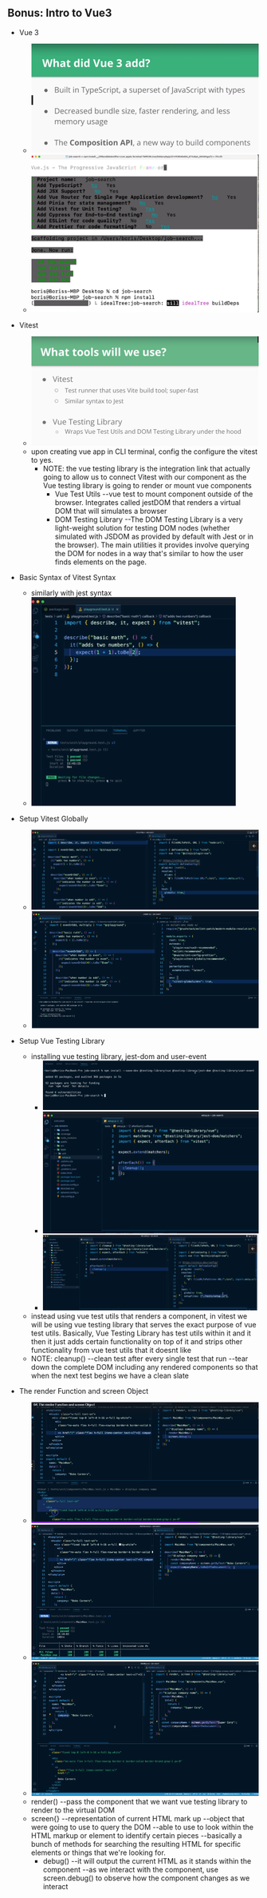 ## Bonus: Intro to Vue3

- Vue 3

  - ![](./images/Vue3.png)
  - ![](./images/initVue3.png)

- Vitest
  - ![](./images/Vitest.png)
  - upon creating vue app in CLI terminal, config the configure the vitest to yes.
    - NOTE: the vue testing library is the integration link that actually going to allow us to connect Vitest with our component as the Vue testing library is going to render or mount vue components
      - Vue Test Utils --vue test to mount component outside of the browser. Integrates called jestDOM that renders a virtual DOM that will simulates a browser
      - DOM Testing Library --The DOM Testing Library is a very light-weight solution for testing DOM nodes (whether simulated with JSDOM as provided by default with Jest or in the browser). The main utilities it provides involve querying the DOM for nodes in a way that's similar to how the user finds elements on the page.
- Basic Syntax of Vitest Syntax
  - similarly with jest syntax
  - ![](./images/BasicVitestSyntax.png)
- Setup Vitest Globally
  - ![](./images/SetVitestGlobally.png)
  - ![](./images/SetVitestGlobally1.png)
- Setup Vue Testing Library
  - installing vue testing library, jest-dom and user-event
    - ![](./images/setupVitest.png)
    - ![](./images/setupVitest1.png)
    - ![](./images/setupVitest2.png)
  - instead using vue test utils that renders a component, in vitest we will be using vue testing library that serves the exact purpose of vue test utils. Basically, Vue Testing Library has test utils within it and it then it just adds certain functionality on top of it and strips other functionality from vue test utils that it doesnt like
  - NOTE: cleanup() --clean test after every single test that run --tear down the complete DOM including any rendered components so that when the next test begins we have a clean slate
- The render Function and screen Object
  - ![](./images/render&screen.png)
  - ![](./images/render&screen1.png)
  - ![](./images/render&screen2.png)
  - render() --pass the component that we want vue testing library to render to the virtual DOM
  - screen{} --representation of current HTML mark up --object that were going to use to query the DOM --able to use to look within the HTML markup or element to identify certain pieces --basically a bunch of methods for searching the resulting HTML for specific elements or things that we're looking for.
    - debug() --it will output the current HTML as it stands within the component --as we interact with the component, use screen.debug() to observe how the component changes as we interact
